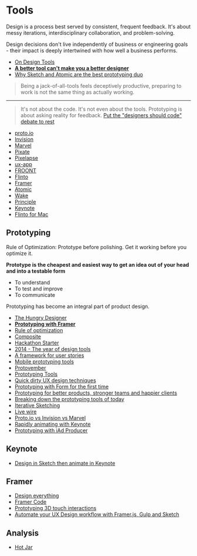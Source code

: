 # Tools

Design is a process best served by consistent, frequent feedback. It's about messy iterations, interdisciplinary collaboration, and problem-solving.

Design decisions don't live independently of business or engineering goals - their impact is deeply intertwined with how well a business performs.

* [On Design Tools](https://speakerdeck.com/joshpuckett/on-design-tools)
* [**A better tool can't make you a better designer**](https://deardesignstudent.com/mo-tools-mo-problems-9ff8abeb98ee)
* [Why Sketch and Atomic are the best prototyping duo](https://webdesignledger.com/sketch-atomic-io)

> Being a jack-of-all-tools feels deceptively productive, preparing to work is not the same thing as actually working.

---

> It's not about the code. It's not even about the tools. Prototyping is about asking reality for feedback. [Put the "designers should code" debate to rest](http://www.the-haystack.com/2015/09/02/put-the-designers-should-code-debate-to-rest/)

* [proto.io](https://proto.io/)
* [Invision](http://www.invisionapp.com/)
* [Marvel](https://marvelapp.com/)
* [Pixate](http://www.pixate.com/)
* [Pixelapse](https://www.pixelapse.com/)
* [ux-app](https://www.ux-app.com/)
* [FROONT](http://froont.com/)
* [Flinto](https://www.flinto.com/)
* [Framer](http://framerjs.com/)
* [Atomic](atomic.io)
* [Wake](https://wake.io/)
* [Principle](http://principleformac.com/)
* [Keynote](http://www.lindadong.com/blog/keynotemotiongraphic)
* [Flinto for Mac](https://www.flinto.com/mac)

## Prototyping

Rule of Optimization: Prototype before polishing. Get it working before you optimize it.

**Prototype is the cheapest and easiest way to get an idea out of your head and into a testable form**

* To understand
* To test and improve
* To communicate

Prototyping has become an integral part of product design.

* [The Hungry Designer](https://medium.com/@we_are_atomic/the-hungry-designer-b295459b29ec#.ucbsjpqqx)
* [**Prototyping with Framer**](http://nlevin.com/whitespace/)
* [Rule of optimization](http://www.faqs.org/docs/artu/ch01s06.html#id2879078)
* [Composite](http://www.getcomposite.com/)
* [Hackathon Starter](https://github.com/sahat/hackathon-starter)
* [2014 - The year of design tools](https://medium.com/@extremelyn/2014-the-year-of-design-tools-3c449d771e62)
* [A framework for user stories](https://medium.com/@jonatisokon/a-framework-for-user-stories-bc3dc323eca9)
* [Mobile prototyping tools](http://www.moneysummit.com/the-summit/2014/12/10/9-mobile-prototyping-tools-every-designer-should-consider)
* [Protovember](http://makeshowlearn.com/protovember-recap/)
* [Prototyping Tools](http://prototypingtools.co/)
* [Quick dirty UX design techniques](http://blog.placeit.net/quick-dirty-ux-design-techniques/)
* [Prototyping with Form for the first time](https://medium.com/@makeshowlearn/prototyping-with-form-for-the-first-time-a2cf2982a952)
* [Prototyping for better products, stronger teams and happier clients](http://www.smashingmagazine.com/2014/09/19/prototyping-for-better-products-stronger-teams-and-happier-clients/)
* [Breaking down the prototyping tools of today](http://stephenmeszaros.com/posts/prototyping-tools.html)
* [Iterative Sketching](http://atendesigngroup.com/blog/iterative-sketching)
* [Live wire](http://ngenworks.com/blog/live-wires-better-prototyping/)
* [Proto.io vs Invision vs Marvel](https://www.enolalabs.com/blog/archives/best-app-prototyping-tool-proto.io-vs.-invision-vs.-marvel)
* [Rapidly animating with Keynote](http://blog.uxtree.io/rapidly-animating-with-keynote/)
* [Prototyping with iAd Producer](http://www.lindadong.com/blog/prototyping-with-iad-producer)

## Keynote

* [Design in Sketch then animate in Keynote](https://medium.com/@_jshmllr/design-in-sketch-then-animate-in-keynote-c7f40e59f8f8)

## Framer

* [Design everything](http://designerfund.com/design-everything)
* [Framer Code](http://framerco.de/)
* [Prototyping 3D touch interactions](http://blog.framerjs.com/posts/prototyping-3D-touch-interactions.html)
* [Automate your UX Design workflow with Framer.js, Gulp and Sketch](https://blog.prototypr.io/automate-your-ux-design-workflow-with-framer-js-gulp-and-sketch-cc2e8484e4b7#.th1jefd23)

## Analysis

* [Hot Jar](https://www.hotjar.com/)